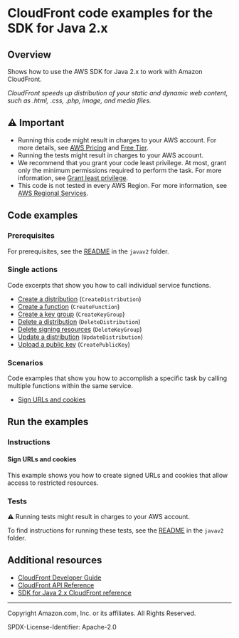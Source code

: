 # CloudFront code examples for the SDK for Java 2.x

## Overview

Shows how to use the AWS SDK for Java 2.x to work with Amazon CloudFront.

<!--custom.overview.start-->
<!--custom.overview.end-->

_CloudFront speeds up distribution of your static and dynamic web content, such as .html, .css, .php, image, and media files._

## ⚠ Important

* Running this code might result in charges to your AWS account. For more details, see [AWS Pricing](https://aws.amazon.com/pricing/?aws-products-pricing.sort-by=item.additionalFields.productNameLowercase&aws-products-pricing.sort-order=asc&awsf.Free%20Tier%20Type=*all&awsf.tech-category=*all) and [Free Tier](https://aws.amazon.com/free/?all-free-tier.sort-by=item.additionalFields.SortRank&all-free-tier.sort-order=asc&awsf.Free%20Tier%20Types=*all&awsf.Free%20Tier%20Categories=*all).
* Running the tests might result in charges to your AWS account.
* We recommend that you grant your code least privilege. At most, grant only the minimum permissions required to perform the task. For more information, see [Grant least privilege](https://docs.aws.amazon.com/IAM/latest/UserGuide/best-practices.html#grant-least-privilege).
* This code is not tested in every AWS Region. For more information, see [AWS Regional Services](https://aws.amazon.com/about-aws/global-infrastructure/regional-product-services).

<!--custom.important.start-->
<!--custom.important.end-->

## Code examples

### Prerequisites

For prerequisites, see the [README](../../README.md#Prerequisites) in the `javav2` folder.


<!--custom.prerequisites.start-->
<!--custom.prerequisites.end-->

### Single actions

Code excerpts that show you how to call individual service functions.

- [Create a distribution](src/main/java/com/example/cloudfront/CreateDistribution.java#L11) (`CreateDistribution`)
- [Create a function](src/main/java/com/example/cloudfront/CreateFunction.java#L12) (`CreateFunction`)
- [Create a key group](src/main/java/com/example/cloudfront/CreateKeyGroup.java#L11) (`CreateKeyGroup`)
- [Delete a distribution](src/main/java/com/example/cloudfront/DeleteDistribution.java#L11) (`DeleteDistribution`)
- [Delete signing resources](src/main/java/com/example/cloudfront/DeleteSigningResources.java#L11) (`DeleteKeyGroup`)
- [Update a distribution](src/main/java/com/example/cloudfront/ModifyDistribution.java#L12) (`UpdateDistribution`)
- [Upload a public key](src/main/java/com/example/cloudfront/CreatePublicKey.java#L11) (`CreatePublicKey`)

### Scenarios

Code examples that show you how to accomplish a specific task by calling multiple
functions within the same service.

- [Sign URLs and cookies](src/main/java/com/example/cloudfront/CreateCannedPolicyRequest.java)


<!--custom.examples.start-->
<!--custom.examples.end-->

## Run the examples

### Instructions


<!--custom.instructions.start-->
<!--custom.instructions.end-->



#### Sign URLs and cookies

This example shows you how to create signed URLs and cookies that allow access to restricted resources.


<!--custom.scenario_prereqs.cloudfront_CloudFrontUtilities.start-->
<!--custom.scenario_prereqs.cloudfront_CloudFrontUtilities.end-->


<!--custom.scenarios.cloudfront_CloudFrontUtilities.start-->
<!--custom.scenarios.cloudfront_CloudFrontUtilities.end-->

### Tests

⚠ Running tests might result in charges to your AWS account.


To find instructions for running these tests, see the [README](../../README.md#Tests)
in the `javav2` folder.



<!--custom.tests.start-->
<!--custom.tests.end-->

## Additional resources

- [CloudFront Developer Guide](https://docs.aws.amazon.com/AmazonCloudFront/latest/DeveloperGuide/Introduction.html)
- [CloudFront API Reference](https://docs.aws.amazon.com/cloudfront/latest/APIReference/Welcome.html)
- [SDK for Java 2.x CloudFront reference](https://sdk.amazonaws.com/java/api/latest/software/amazon/awssdk/services/cloudfront/package-summary.html)

<!--custom.resources.start-->
<!--custom.resources.end-->

---

Copyright Amazon.com, Inc. or its affiliates. All Rights Reserved.

SPDX-License-Identifier: Apache-2.0